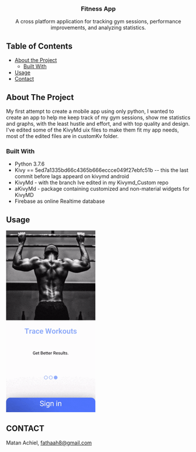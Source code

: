 


  <h3 align="center">Fitness App</h3>

  <p align="center">
    A cross platform application for tracking gym sessions, performance
improvements, and analyzing statistics.


<!-- TABLE OF CONTENTS -->
## Table of Contents

* [About the Project](#about-the-project)
  * [Built With](#built-with)
* [Usage](#usage)
* [Contact](#contact)


<!-- ABOUT THE PROJECT -->
## About The Project
  My first attempt to create a mobile app using only python, I wanted to create an app to help me keep track of my gym sessions, show me statistics and graphs, with the least hustle and effort, and with top quality and design.
  I've edited some of the KivyMd uix files to make them fit my app needs, most of the edited files are in customKv folder.

### Built With

* []() Python 3.7.6
* []() Kivy == 5ed7a1335bd66c4365b666eccce049f27ebfc51b -- this the last commit before lags appeard on kivymd android
* []() KivyMd - with the branch Ive edited in my Kivymd_Custom repo
* []() aKivyMd - package containing customized and non-material widgets for KivyMD
* []() Firebase as online Realtime database



<!-- USAGE EXAMPLES -->
## Usage

![](example_gif.gif)


<!-- CONTACT -->
## CONTACT

Matan Achiel, fathaah8@gmail.com
